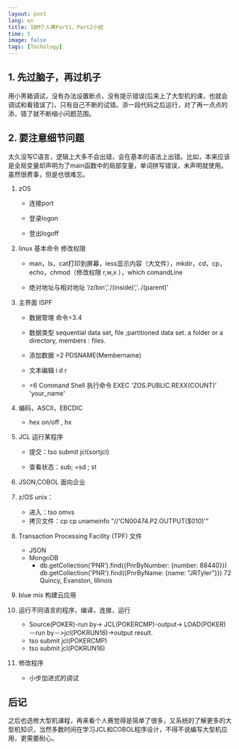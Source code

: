 ```yaml
---
layout: post
lang: en
title: IBM个人赛Part1、Part2小结
time: 5
image: false
tags: [Techology]
---
```


## 1.  先过脑子，再过机子
用小黑箱调试，没有办法设置断点，没有提示错误(后来上了大型机的课，也就会调试和看错误了)，只有自己不断的试错。添一段代码之后运行，对了再一点点的添，错了就不断缩小问题范围。

<!-- more -->

## 2. 要注意细节问题

太久没写C语言，逻辑上大多不会出错，会在基本的语法上出错。比如，本来应该是全局变量却声明为了main函数中的局部变量，单词拼写错误，未声明就使用。虽然很费事，但是也很难忘。



1. zOS

    - 连接port

    - 登录logon

    - 登出logoff
2. linux 基本命令 修改权限
    - man，ls，cat打印到屏幕，less显示内容（大文件），mkdir，cd，cp，echo，chmod（修改权限 r,w,x ），which comandLine

    - 绝对地址与相对地址 ‘/z/bin’,’./(inside)’,’../(parent)'

3. 主界面 ISPF

    - 数据管理 命令=3.4

    - 数据类型 sequential data set,  file ;partitioned data set.  a folder or a directory, members : files.

    - 添加数据 =2 PDSNAME(Membername)

    - 文本编辑 i d r
    - =6 Command Shell 执行命令 EXEC 'ZOS.PUBLIC.REXX(COUNT)' 'your_name'

4. 编码，ASCII，EBCDIC
    - hex on/off , hx
5.  JCL 运行某程序

    - 提交：tso submit jcl(sortjcl)

    - 查看状态：sub; =sd ; st
6. JSON,COBOL 面向企业
7. z/OS unix：
    - 进入：tso omvs
    - 拷贝文件：cp cp unameinfo "//‘CN00474.P2.OUTPUT(\$010)'"
8. Transaction Processing Facility (TPF) 文件
    - JSON
    - MongoDB
        - db.getCollection(’PNR’).find({PnrByNumber: {number: 88440}})
db.getCollection('PNR').find({PnrByName: {name: "JRTyler"}})
72 Quincy, Evanston, Illinois
9. blue mix 构建云应用

10. 运行不同语言的程序，编译，连接，运行
    - Source(POKER)-run by-> JCL(POKERCMP)-output-> LOAD(POKER)－run by－>jcl(POKRUN16)->output result.
    - tso submit jcl(POKERCMP)
    - tso submit jcl(POKRUN16)

11. 修改程序
    - 小步加进式的调试
    
## 后记
之后也选修大型机课程，再来看个人赛觉得是简单了很多，又系统的了解更多的大型机知识，当然多数时间在学习JCL和COBOL程序设计，不得不说编写大型机应用，更需要耐心。

